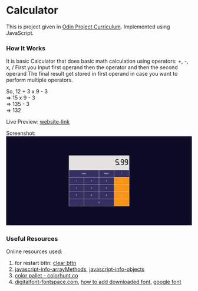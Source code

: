 # Calculator

This is project given in [Odin Project Curriculum](https://www.theodinproject.com/lessons/foundations-calculator). Implemented using JavaScript.

### How It Works

It is basic Calculator that does basic math calculation using operators: +, -, x, /
First you Input first operand then the operator and then the second operand
The final result get stored in first operand in case you want to perform multiple operators.

So, 12 + 3 x 9 - 3 <br>
    => 15 x 9 - 3 <br>
    => 135 - 3 <br>
    => 132

Live Preview: [website-link](https://akanksha493.github.io/Calculator/)

Screenshot:
![screenshot](./screenshots/screenshot2.png)

### Useful Resources

Online resources used:

1. for restart bttn: [clear bttn](https://teamtreehouse.com/community/any-one-know-how-to-make-a-restart-button)
2. [javascript-info-arrayMethods](https://javascript.info/array-methods), [javascript-info-objects](https://javascript.info/object)
4. [color pallet - colorhunt.co](https://colorhunt.co/palette/3630624d4c7df99417f5f5f5)
3. [digitalfont-fontspace.com](https://www.fontspace.com/category/watch), [how to add downloaded font](https://www.youtube.com/watch?v=4yiJyHAn9EI), [google font](https://fonts.google.com/specimen/Montserrat)




